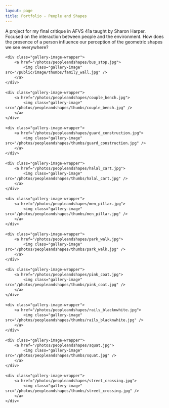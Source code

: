 ```yaml
---
layout: page
title: Portfolio - People and Shapes
---
```


A project for my final critique in AFVS 41a taught by Sharon Harper. Focused on the interaction between people and the environment. How does the presence of a person influence our perception of the geometric shapes we see everywhere?

<div class="page-center">

    <div class="gallery-image-wrapper">
        <a href="/photos/peopleandshapes/bus_stop.jpg">
            <img class="gallery-image" src="/public/image/thumbs/family_wall.jpg" />
        </a>
    </div>

    <div class="gallery-image-wrapper">
        <a href="/photos/peopleandshapes/couple_bench.jpg">
            <img class="gallery-image" src="/photos/peopleandshapes/thumbs/couple_bench.jpg" />
        </a>
    </div>

    <div class="gallery-image-wrapper">
        <a href="/photos/peopleandshapes/guard_construction.jpg">
            <img class="gallery-image" src="/photos/peopleandshapes/thumbs/guard_construction.jpg" />
        </a>
    </div>

    <div class="gallery-image-wrapper">
        <a href="/photos/peopleandshapes/halal_cart.jpg">
            <img class="gallery-image" src="/photos/peopleandshapes/thumbs/halal_cart.jpg" />
        </a>
    </div>

    <div class="gallery-image-wrapper">
        <a href="/photos/peopleandshapes/men_pillar.jpg">
            <img class="gallery-image" src="/photos/peopleandshapes/thumbs/men_pillar.jpg" />
        </a>
    </div>

    <div class="gallery-image-wrapper">
        <a href="/photos/peopleandshapes/park_walk.jpg">
            <img class="gallery-image" src="/photos/peopleandshapes/thumbs/park_walk.jpg" />
        </a>
    </div>

    <div class="gallery-image-wrapper">
        <a href="/photos/peopleandshapes/pink_coat.jpg">
            <img class="gallery-image" src="/photos/peopleandshapes/thumbs/pink_coat.jpg" />
        </a>
    </div>

    <div class="gallery-image-wrapper">
        <a href="/photos/peopleandshapes/rails_blacknwhite.jpg">
            <img class="gallery-image" src="/photos/peopleandshapes/thumbs/rails_blacknwhite.jpg" />
        </a>
    </div>

    <div class="gallery-image-wrapper">
        <a href="/photos/peopleandshapes/squat.jpg">
            <img class="gallery-image" src="/photos/peopleandshapes/thumbs/squat.jpg" />
        </a>
    </div>

    <div class="gallery-image-wrapper">
        <a href="/photos/peopleandshapes/street_crossing.jpg">
            <img class="gallery-image" src="/photos/peopleandshapes/thumbs/street_crossing.jpg" />
        </a>
    </div>

</div>
